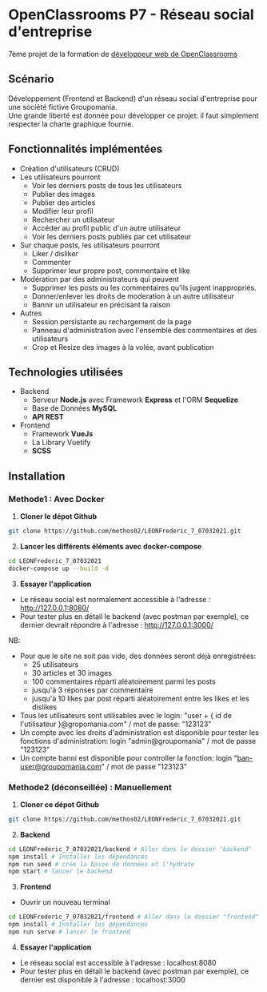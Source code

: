 # OpenClassrooms P7 - Réseau social d'entreprise
7ème projet de la formation de [développeur web de OpenClassrooms](https://openclassrooms.com/fr/paths/185-developpeur-web)

## Scénario
Développement (Frontend et Backend) d'un réseau social d'entreprise pour une société fictive Groupomania.  
Une grande liberté est donnée pour développer ce projet: il faut simplement respecter la charte graphique fournie.

## Fonctionnalités implémentées
- Création d'utilisateurs (CRUD)
- Les utilisateurs pourront
  - Voir les derniers posts de tous les utilisateurs
  - Publier des images
  - Publier des articles
  - Modifier leur profil
  - Rechercher un utilisateur
  - Accéder au profil public d'un autre utilisateur
  - Voir les derniers posts publiés par cet utilisateur
- Sur chaque posts, les utilisateurs pourront
  - Liker / disliker
  - Commenter
  - Supprimer leur propre post, commentaire et like
- Modération par des administrateurs qui peuvent
  - Supprimer les posts ou les commentaires qu'ils jugent inappropriés.
  - Donner/enlever les droits de moderation à un autre utilisateur
  - Bannir un utilisateur en précisant la raison
- Autres
  - Session persistante au rechargement de la page
  - Panneau d'administration avec l'ensemble des commentaires et des utilisateurs
  - Crop et Resize des images à la volée, avant publication
  
## Technologies utilisées
- Backend
  - Serveur **Node.js** avec Framework **Express** et l'ORM **Sequelize**
  - Base de Données **MySQL**
  - **API REST**
- Frontend
  - Framework **VueJs**
  - La Library Vuetify 
  - **SCSS**
  
## Installation
### Methode1 : Avec Docker
1. **Cloner le dépot Github**
```bash
git clone https://github.com/methos02/LEONFrederic_7_07032021.git
```
2. **Lancer les différents éléments avec docker-compose**
```bash
cd LEONFrederic_7_07032021
docker-compose up --build -d
```
3. **Essayer l'application**
- Le réseau social est normalement accessible à l'adresse : http://127.0.0.1:8080/
- Pour tester plus en détail le backend (avec postman par exemple), ce dernier devrait répondre à l'adresse : http://127.0.0.1:3000/

NB:
- Pour que le site ne soit pas vide, des données seront déjà enregistrées: 
  - 25 utilisateurs
  - 30 articles et 30 images
  - 100 commentaires réparti aléatoirement parmi les posts
  - jusqu'à 3 réponses par commentaire
  - jusqu'à 10 likes par post réparti aléatoirement entre les likes et les dislikes
- Tous les utilisateurs sont utilisables avec le login: "user + { id de l'utilisateur }@gropomania.com" / mot de passe: "123123"
- Un compte avec les droits d'administration est disponible pour tester les fonctions d'administration: login "admin@groupomania" / mot de passe "123123"
- Un compte banni est disponible pour controller la fonction: login "ban-user@groupomania.com" / mot de passe "123123"

### Methode2 (déconseillée) : Manuellement
1. **Cloner ce dépot Github**
```bash
git clone https://github.com/methos02/LEONFrederic_7_07032021.git
```
2. **Backend**
```bash
cd LEONFrederic_7_07032021/backend # Aller dans le dossier "backend"
npm install # Installer les dépendances
npm run seed # crée la basse de données et l'hydrate
npm start # lancer le backend
```
3. **Frontend**
- Ouvrir un nouveau terminal
```bash
cd LEONFrederic_7_07032021/frontend # Aller dans le dossier "frontend"
npm install # Installer les dépendances
npm run serve # lancer le frontend
```
4. **Essayer l'application**
- Le réseau social est accessible à l'adresse : localhost:8080
- Pour tester plus en détail le backend (avec postman par exemple), ce dernier est disponible à l'adresse : localhost:3000
